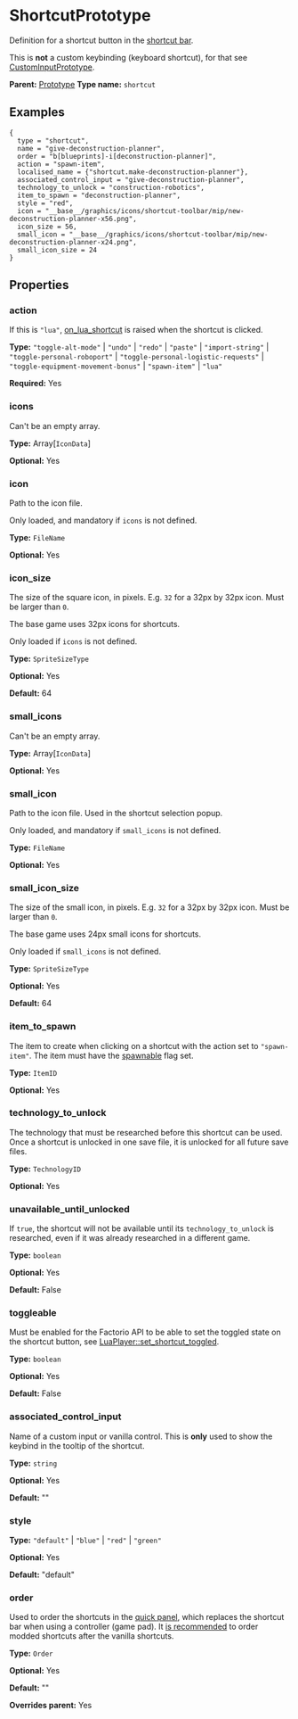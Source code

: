 # ShortcutPrototype

Definition for a shortcut button in the [shortcut bar](https://wiki.factorio.com/Shortcut_bar).

This is **not** a custom keybinding (keyboard shortcut), for that see [CustomInputPrototype](prototype:CustomInputPrototype).

**Parent:** [Prototype](Prototype.md)
**Type name:** `shortcut`

## Examples

```
{
  type = "shortcut",
  name = "give-deconstruction-planner",
  order = "b[blueprints]-i[deconstruction-planner]",
  action = "spawn-item",
  localised_name = {"shortcut.make-deconstruction-planner"},
  associated_control_input = "give-deconstruction-planner",
  technology_to_unlock = "construction-robotics",
  item_to_spawn = "deconstruction-planner",
  style = "red",
  icon = "__base__/graphics/icons/shortcut-toolbar/mip/new-deconstruction-planner-x56.png",
  icon_size = 56,
  small_icon = "__base__/graphics/icons/shortcut-toolbar/mip/new-deconstruction-planner-x24.png",
  small_icon_size = 24
}
```

## Properties

### action

If this is `"lua"`, [on_lua_shortcut](runtime:on_lua_shortcut) is raised when the shortcut is clicked.

**Type:** `"toggle-alt-mode"` | `"undo"` | `"redo"` | `"paste"` | `"import-string"` | `"toggle-personal-roboport"` | `"toggle-personal-logistic-requests"` | `"toggle-equipment-movement-bonus"` | `"spawn-item"` | `"lua"`

**Required:** Yes

### icons

Can't be an empty array.

**Type:** Array[`IconData`]

**Optional:** Yes

### icon

Path to the icon file.

Only loaded, and mandatory if `icons` is not defined.

**Type:** `FileName`

**Optional:** Yes

### icon_size

The size of the square icon, in pixels. E.g. `32` for a 32px by 32px icon. Must be larger than `0`.

The base game uses 32px icons for shortcuts.

Only loaded if `icons` is not defined.

**Type:** `SpriteSizeType`

**Optional:** Yes

**Default:** 64

### small_icons

Can't be an empty array.

**Type:** Array[`IconData`]

**Optional:** Yes

### small_icon

Path to the icon file. Used in the shortcut selection popup.

Only loaded, and mandatory if `small_icons` is not defined.

**Type:** `FileName`

**Optional:** Yes

### small_icon_size

The size of the small icon, in pixels. E.g. `32` for a 32px by 32px icon. Must be larger than `0`.

The base game uses 24px small icons for shortcuts.

Only loaded if `small_icons` is not defined.

**Type:** `SpriteSizeType`

**Optional:** Yes

**Default:** 64

### item_to_spawn

The item to create when clicking on a shortcut with the action set to `"spawn-item"`. The item must have the [spawnable](prototype:ItemPrototypeFlags::spawnable) flag set.

**Type:** `ItemID`

**Optional:** Yes

### technology_to_unlock

The technology that must be researched before this shortcut can be used. Once a shortcut is unlocked in one save file, it is unlocked for all future save files.

**Type:** `TechnologyID`

**Optional:** Yes

### unavailable_until_unlocked

If `true`, the shortcut will not be available until its `technology_to_unlock` is researched, even if it was already researched in a different game.

**Type:** `boolean`

**Optional:** Yes

**Default:** False

### toggleable

Must be enabled for the Factorio API to be able to set the toggled state on the shortcut button, see [LuaPlayer::set_shortcut_toggled](runtime:LuaPlayer::set_shortcut_toggled).

**Type:** `boolean`

**Optional:** Yes

**Default:** False

### associated_control_input

Name of a custom input or vanilla control. This is **only** used to show the keybind in the tooltip of the shortcut.

**Type:** `string`

**Optional:** Yes

**Default:** ""

### style

**Type:** `"default"` | `"blue"` | `"red"` | `"green"`

**Optional:** Yes

**Default:** "default"

### order

Used to order the shortcuts in the [quick panel](https://wiki.factorio.com/Quick_panel), which replaces the shortcut bar when using a controller (game pad). It [is recommended](https://forums.factorio.com/106661) to order modded shortcuts after the vanilla shortcuts.

**Type:** `Order`

**Optional:** Yes

**Default:** ""

**Overrides parent:** Yes


